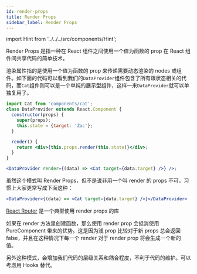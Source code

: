 ```yaml
---
id: render-props
title: Render Props
sidebar_label: Render Props
---
```


import Hint from '../../../src/components/Hint';

Render Props 是指一种在 React 组件之间使用一个值为函数的 prop 在 React 组件间共享代码的简单技术。

渲染属性指的是使用一个值为函数的 prop 来传递需要动态渲染的 nodes 或组件。如下面的代码可以看到我们的`DataProvider`组件包含了所有跟状态相关的代码，而`Cat`组件则可以是一个单纯的展示型组件，这样一来`DataProvider`就可以单独复用了。

```jsx
import Cat from 'components/cat';
class DataProvider extends React.Component {
  constructor(props) {
    super(props);
    this.state = {target: 'Zac'};
  }

  render() {
    return <div>{this.props.render(this.state)}</div>;
  }
}

<DataProvider render={(data) => <Cat target={data.target} />} />;
```

虽然这个模式叫 Render Props，但不是说非用一个叫 render 的 props 不可，习惯上大家更常写成下面这种：

```jsx
<DataProvider>{(data) => <Cat target={data.target} />}</DataProvider>
```

[React Router](https://reacttraining.com/react-router/web/api/Route/Route-render-methods) 是一个典型使用 render props 的库

<Hint type="warn">如果在 render 方法里创建函数，那么使用 render prop 会抵消使用 PureComponent 带来的优势。这是因为浅 prop 比较对于新 props 总会返回 false，并且在这种情况下每一个 render 对于 render prop 将会生成一个新的值。</Hint>

另外这种模式，会增加我们代码的层级关系和耦合程度，不利于代码的维护。可以考虑用 Hooks 替代。
